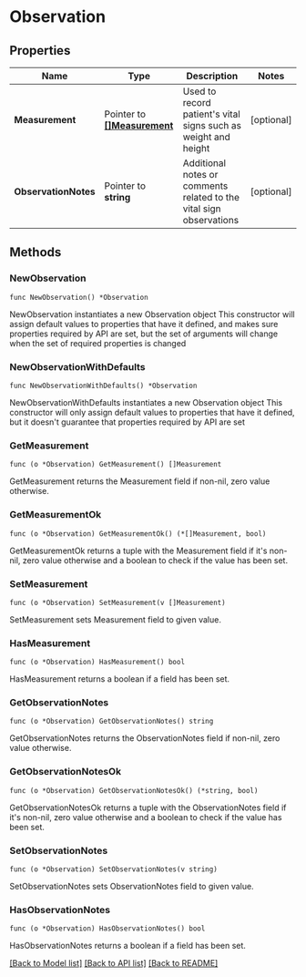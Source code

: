 # Observation

## Properties

Name | Type | Description | Notes
------------ | ------------- | ------------- | -------------
**Measurement** | Pointer to [**[]Measurement**](Measurement.md) | Used to record patient&#39;s vital signs such as weight and height | [optional] 
**ObservationNotes** | Pointer to **string** | Additional notes or comments related to the vital sign observations | [optional] 

## Methods

### NewObservation

`func NewObservation() *Observation`

NewObservation instantiates a new Observation object
This constructor will assign default values to properties that have it defined,
and makes sure properties required by API are set, but the set of arguments
will change when the set of required properties is changed

### NewObservationWithDefaults

`func NewObservationWithDefaults() *Observation`

NewObservationWithDefaults instantiates a new Observation object
This constructor will only assign default values to properties that have it defined,
but it doesn't guarantee that properties required by API are set

### GetMeasurement

`func (o *Observation) GetMeasurement() []Measurement`

GetMeasurement returns the Measurement field if non-nil, zero value otherwise.

### GetMeasurementOk

`func (o *Observation) GetMeasurementOk() (*[]Measurement, bool)`

GetMeasurementOk returns a tuple with the Measurement field if it's non-nil, zero value otherwise
and a boolean to check if the value has been set.

### SetMeasurement

`func (o *Observation) SetMeasurement(v []Measurement)`

SetMeasurement sets Measurement field to given value.

### HasMeasurement

`func (o *Observation) HasMeasurement() bool`

HasMeasurement returns a boolean if a field has been set.

### GetObservationNotes

`func (o *Observation) GetObservationNotes() string`

GetObservationNotes returns the ObservationNotes field if non-nil, zero value otherwise.

### GetObservationNotesOk

`func (o *Observation) GetObservationNotesOk() (*string, bool)`

GetObservationNotesOk returns a tuple with the ObservationNotes field if it's non-nil, zero value otherwise
and a boolean to check if the value has been set.

### SetObservationNotes

`func (o *Observation) SetObservationNotes(v string)`

SetObservationNotes sets ObservationNotes field to given value.

### HasObservationNotes

`func (o *Observation) HasObservationNotes() bool`

HasObservationNotes returns a boolean if a field has been set.


[[Back to Model list]](../README.md#documentation-for-models) [[Back to API list]](../README.md#documentation-for-api-endpoints) [[Back to README]](../README.md)



